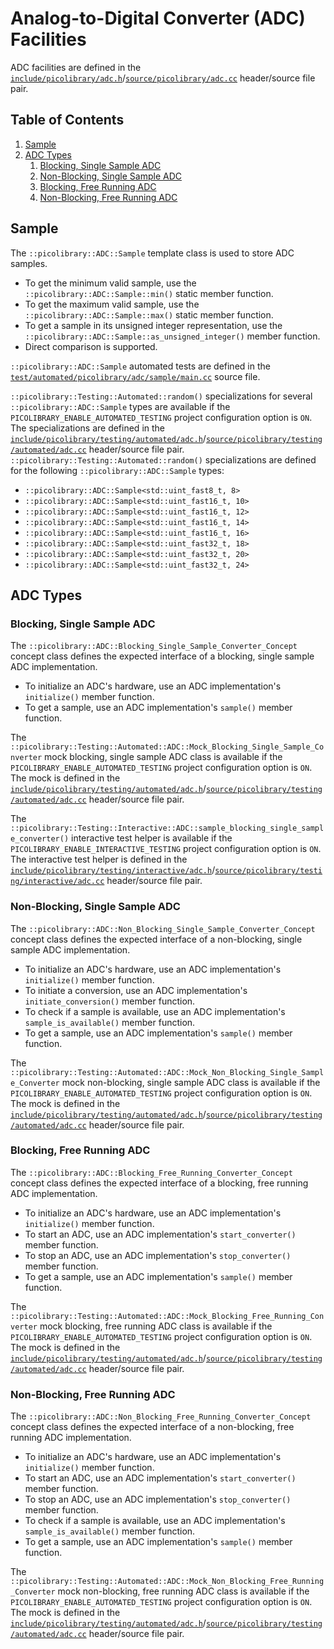 # Analog-to-Digital Converter (ADC) Facilities
ADC facilities are defined in the
[`include/picolibrary/adc.h`](https://github.com/apcountryman/picolibrary/blob/main/include/picolibrary/adc.h)/[`source/picolibrary/adc.cc`](https://github.com/apcountryman/picolibrary/blob/main/source/picolibrary/adc.cc)
header/source file pair.

## Table of Contents
1. [Sample](#sample)
1. [ADC Types](#adc-types)
    1. [Blocking, Single Sample ADC](#blocking-single-sample-adc)
    1. [Non-Blocking, Single Sample ADC](#non-blocking-single-sample-adc)
    1. [Blocking, Free Running ADC](#blocking-free-running-adc)
    1. [Non-Blocking, Free Running ADC](#non-blocking-free-running-adc)

## Sample
The `::picolibrary::ADC::Sample` template class is used to store ADC samples.
- To get the minimum valid sample, use the `::picolibrary::ADC::Sample::min()` static
  member function.
- To get the maximum valid sample, use the `::picolibrary::ADC::Sample::max()` static
  member function.
- To get a sample in its unsigned integer representation, use the
  `::picolibrary::ADC::Sample::as_unsigned_integer()` member function.
- Direct comparison is supported.

`::picolibrary::ADC::Sample` automated tests are defined in the
[`test/automated/picolibrary/adc/sample/main.cc`](https://github.com/apcountryman/picolibrary/blob/main/test/automated/picolibrary/adc/sample/main.cc)
source file.

`::picolibrary::Testing::Automated::random()` specializations for several
`::picolibrary::ADC::Sample` types are available if the
`PICOLIBRARY_ENABLE_AUTOMATED_TESTING` project configuration option is `ON`.
The specializations are defined in the
[`include/picolibrary/testing/automated/adc.h`](https://github.com/apcountryman/picolibrary/blob/main/include/picolibrary/testing/automated/adc.h)/[`source/picolibrary/testing/automated/adc.cc`](https://github.com/apcountryman/picolibrary/blob/main/source/picolibrary/testing/automated/adc.cc)
header/source file pair.
`::picolibrary::Testing::Automated::random()` specializations are defined for the
following `::picolibrary::ADC::Sample` types:
- `::picolibrary::ADC::Sample<std::uint_fast8_t, 8>`
- `::picolibrary::ADC::Sample<std::uint_fast16_t, 10>`
- `::picolibrary::ADC::Sample<std::uint_fast16_t, 12>`
- `::picolibrary::ADC::Sample<std::uint_fast16_t, 14>`
- `::picolibrary::ADC::Sample<std::uint_fast16_t, 16>`
- `::picolibrary::ADC::Sample<std::uint_fast32_t, 18>`
- `::picolibrary::ADC::Sample<std::uint_fast32_t, 20>`
- `::picolibrary::ADC::Sample<std::uint_fast32_t, 24>`

## ADC Types

### Blocking, Single Sample ADC
The `::picolibrary::ADC::Blocking_Single_Sample_Converter_Concept` concept class defines
the expected interface of a blocking, single sample ADC implementation.
- To initialize an ADC's hardware, use an ADC implementation's `initialize()` member
  function.
- To get a sample, use an ADC implementation's `sample()` member function.

The `::picolibrary::Testing::Automated::ADC::Mock_Blocking_Single_Sample_Converter` mock
blocking, single sample ADC class is available if the
`PICOLIBRARY_ENABLE_AUTOMATED_TESTING` project configuration option is `ON`.
The mock is defined in the
[`include/picolibrary/testing/automated/adc.h`](https://github.com/apcountryman/picolibrary/blob/main/include/picolibrary/testing/automated/adc.h)/[`source/picolibrary/testing/automated/adc.cc`](https://github.com/apcountryman/picolibrary/blob/main/source/picolibrary/testing/automated/adc.cc)
header/source file pair.

The `::picolibrary::Testing::Interactive::ADC::sample_blocking_single_sample_converter()`
interactive test helper is available if the `PICOLIBRARY_ENABLE_INTERACTIVE_TESTING`
project configuration option is `ON`.
The interactive test helper is defined in the
[`include/picolibrary/testing/interactive/adc.h`](https://github.com/apcountryman/picolibrary/blob/main/include/picolibrary/testing/interactive/adc.h)/[`source/picolibrary/testing/interactive/adc.cc`](https://github.com/apcountryman/picolibrary/blob/main/source/picolibrary/testing/interactive/adc.cc)
header/source file pair.

### Non-Blocking, Single Sample ADC
The `::picolibrary::ADC::Non_Blocking_Single_Sample_Converter_Concept` concept class
defines the expected interface of a non-blocking, single sample ADC implementation.
- To initialize an ADC's hardware, use an ADC implementation's `initialize()` member
  function.
- To initiate a conversion, use an ADC implementation's `initiate_conversion()` member
  function.
- To check if a sample is available, use an ADC implementation's `sample_is_available()`
  member function.
- To get a sample, use an ADC implementation's `sample()` member function.

The `::picolibrary::Testing::Automated::ADC::Mock_Non_Blocking_Single_Sample_Converter`
mock non-blocking, single sample ADC class is available if the
`PICOLIBRARY_ENABLE_AUTOMATED_TESTING` project configuration option is `ON`.
The mock is defined in the
[`include/picolibrary/testing/automated/adc.h`](https://github.com/apcountryman/picolibrary/blob/main/include/picolibrary/testing/automated/adc.h)/[`source/picolibrary/testing/automated/adc.cc`](https://github.com/apcountryman/picolibrary/blob/main/source/picolibrary/testing/automated/adc.cc)
header/source file pair.

### Blocking, Free Running ADC
The `::picolibrary::ADC::Blocking_Free_Running_Converter_Concept` concept class defines
the expected interface of a blocking, free running ADC implementation.
- To initialize an ADC's hardware, use an ADC implementation's `initialize()` member
  function.
- To start an ADC, use an ADC implementation's `start_converter()` member function.
- To stop an ADC, use an ADC implementation's `stop_converter()` member function.
- To get a sample, use an ADC implementation's `sample()` member function.

The `::picolibrary::Testing::Automated::ADC::Mock_Blocking_Free_Running_Converter` mock
blocking, free running ADC class is available if the
`PICOLIBRARY_ENABLE_AUTOMATED_TESTING` project configuration option is `ON`.
The mock is defined in the
[`include/picolibrary/testing/automated/adc.h`](https://github.com/apcountryman/picolibrary/blob/main/include/picolibrary/testing/automated/adc.h)/[`source/picolibrary/testing/automated/adc.cc`](https://github.com/apcountryman/picolibrary/blob/main/source/picolibrary/testing/automated/adc.cc)
header/source file pair.

### Non-Blocking, Free Running ADC
The `::picolibrary::ADC::Non_Blocking_Free_Running_Converter_Concept` concept class
defines the expected interface of a non-blocking, free running ADC implementation.
- To initialize an ADC's hardware, use an ADC implementation's `initialize()` member
  function.
- To start an ADC, use an ADC implementation's `start_converter()` member function.
- To stop an ADC, use an ADC implementation's `stop_converter()` member function.
- To check if a sample is available, use an ADC implementation's `sample_is_available()`
  member function.
- To get a sample, use an ADC implementation's `sample()` member function.

The `::picolibrary::Testing::Automated::ADC::Mock_Non_Blocking_Free_Running_Converter`
mock non-blocking, free running ADC class is available if the
`PICOLIBRARY_ENABLE_AUTOMATED_TESTING` project configuration option is `ON`.
The mock is defined in the
[`include/picolibrary/testing/automated/adc.h`](https://github.com/apcountryman/picolibrary/blob/main/include/picolibrary/testing/automated/adc.h)/[`source/picolibrary/testing/automated/adc.cc`](https://github.com/apcountryman/picolibrary/blob/main/source/picolibrary/testing/automated/adc.cc)
header/source file pair.
